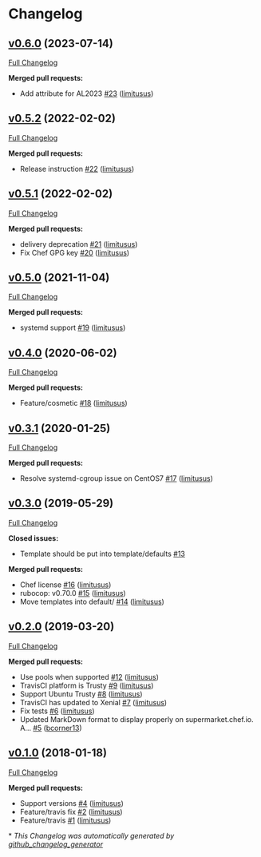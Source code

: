 # Changelog

## [v0.6.0](https://github.com/elastic-infra/chrony_ii/tree/v0.6.0) (2023-07-14)

[Full Changelog](https://github.com/elastic-infra/chrony_ii/compare/v0.5.2...v0.6.0)

**Merged pull requests:**

- Add attribute for AL2023 [\#23](https://github.com/elastic-infra/chrony_ii/pull/23) ([limitusus](https://github.com/limitusus))

## [v0.5.2](https://github.com/elastic-infra/chrony_ii/tree/v0.5.2) (2022-02-02)

[Full Changelog](https://github.com/elastic-infra/chrony_ii/compare/v0.5.1...v0.5.2)

**Merged pull requests:**

- Release instruction [\#22](https://github.com/elastic-infra/chrony_ii/pull/22) ([limitusus](https://github.com/limitusus))

## [v0.5.1](https://github.com/elastic-infra/chrony_ii/tree/v0.5.1) (2022-02-02)

[Full Changelog](https://github.com/elastic-infra/chrony_ii/compare/v0.5.0...v0.5.1)

**Merged pull requests:**

- delivery deprecation [\#21](https://github.com/elastic-infra/chrony_ii/pull/21) ([limitusus](https://github.com/limitusus))
- Fix Chef GPG key [\#20](https://github.com/elastic-infra/chrony_ii/pull/20) ([limitusus](https://github.com/limitusus))

## [v0.5.0](https://github.com/elastic-infra/chrony_ii/tree/v0.5.0) (2021-11-04)

[Full Changelog](https://github.com/elastic-infra/chrony_ii/compare/v0.4.0...v0.5.0)

**Merged pull requests:**

- systemd support [\#19](https://github.com/elastic-infra/chrony_ii/pull/19) ([limitusus](https://github.com/limitusus))

## [v0.4.0](https://github.com/elastic-infra/chrony_ii/tree/v0.4.0) (2020-06-02)

[Full Changelog](https://github.com/elastic-infra/chrony_ii/compare/v0.3.1...v0.4.0)

**Merged pull requests:**

- Feature/cosmetic [\#18](https://github.com/elastic-infra/chrony_ii/pull/18) ([limitusus](https://github.com/limitusus))

## [v0.3.1](https://github.com/elastic-infra/chrony_ii/tree/v0.3.1) (2020-01-25)

[Full Changelog](https://github.com/elastic-infra/chrony_ii/compare/v0.3.0...v0.3.1)

**Merged pull requests:**

- Resolve systemd-cgroup issue on CentOS7 [\#17](https://github.com/elastic-infra/chrony_ii/pull/17) ([limitusus](https://github.com/limitusus))

## [v0.3.0](https://github.com/elastic-infra/chrony_ii/tree/v0.3.0) (2019-05-29)

[Full Changelog](https://github.com/elastic-infra/chrony_ii/compare/v0.2.0...v0.3.0)

**Closed issues:**

- Template should be put into template/defaults [\#13](https://github.com/elastic-infra/chrony_ii/issues/13)

**Merged pull requests:**

- Chef license [\#16](https://github.com/elastic-infra/chrony_ii/pull/16) ([limitusus](https://github.com/limitusus))
- rubocop: v0.70.0 [\#15](https://github.com/elastic-infra/chrony_ii/pull/15) ([limitusus](https://github.com/limitusus))
- Move templates into default/ [\#14](https://github.com/elastic-infra/chrony_ii/pull/14) ([limitusus](https://github.com/limitusus))

## [v0.2.0](https://github.com/elastic-infra/chrony_ii/tree/v0.2.0) (2019-03-20)

[Full Changelog](https://github.com/elastic-infra/chrony_ii/compare/v0.1.0...v0.2.0)

**Merged pull requests:**

- Use pools when supported [\#12](https://github.com/elastic-infra/chrony_ii/pull/12) ([limitusus](https://github.com/limitusus))
- TravisCI platform is Trusty [\#9](https://github.com/elastic-infra/chrony_ii/pull/9) ([limitusus](https://github.com/limitusus))
- Support Ubuntu Trusty [\#8](https://github.com/elastic-infra/chrony_ii/pull/8) ([limitusus](https://github.com/limitusus))
- TravisCI has updated to Xenial [\#7](https://github.com/elastic-infra/chrony_ii/pull/7) ([limitusus](https://github.com/limitusus))
- Fix tests [\#6](https://github.com/elastic-infra/chrony_ii/pull/6) ([limitusus](https://github.com/limitusus))
- Updated MarkDown format to display properly on supermarket.chef.io. A… [\#5](https://github.com/elastic-infra/chrony_ii/pull/5) ([bcorner13](https://github.com/bcorner13))

## [v0.1.0](https://github.com/elastic-infra/chrony_ii/tree/v0.1.0) (2018-01-18)

[Full Changelog](https://github.com/elastic-infra/chrony_ii/compare/2d26d5f493fe5e4fc94754cd556018c89ce5b499...v0.1.0)

**Merged pull requests:**

- Support versions [\#4](https://github.com/elastic-infra/chrony_ii/pull/4) ([limitusus](https://github.com/limitusus))
- Feature/travis fix [\#2](https://github.com/elastic-infra/chrony_ii/pull/2) ([limitusus](https://github.com/limitusus))
- Feature/travis [\#1](https://github.com/elastic-infra/chrony_ii/pull/1) ([limitusus](https://github.com/limitusus))



\* *This Changelog was automatically generated by [github_changelog_generator](https://github.com/github-changelog-generator/github-changelog-generator)*
